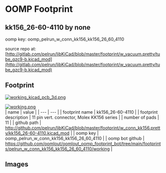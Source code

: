 # OOMP Footprint  
## kk156_26-60-4110  by none  
  
oomp key: oomp_pelrun_w_conn_kk156_kk156_26_60_4110  
  
source repo at: [http://gitlab.com/pelrun/libKiCad/blob/master/footprint/w_vacuum.pretty/tube_gzc9-b.kicad_mod](http://gitlab.com/pelrun/libKiCad/blob/master/footprint/w_vacuum.pretty/tube_gzc9-b.kicad_mod)  
## Footprint  
  
[![working_kicad_pcb_3d.png](working_kicad_pcb_3d_600.png)](working_kicad_pcb_3d.png)  
  
[![working.png](working_600.png)](working.png)  
| name | value | 
| --- | --- | 
| footprint name | kk156_26-60-4110 | 
| footprint description | 11 pin vert. connector, Molex KK156 series | 
| number of pads | 11 | 
| github path | http://github.com/pelrun/libKiCad/blob/master/footprint/w_conn_kk156.pretty/kk156_26-60-4110.kicad_mod | 
| oomp key | oomp_pelrun_w_conn_kk156_kk156_26_60_4110 | 
| oomp bot github | https://github.com/oomlout/oomlout_oomp_footprint_bot/tree/main/footprints/pelrun_w_conn_kk156_kk156_26_60_4110/working | 
## Images  
